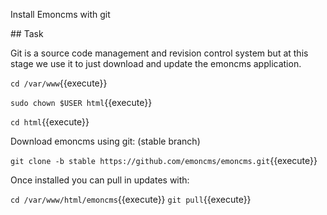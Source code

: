 Install Emoncms with git

## Task

Git is a source code management and revision control system but at this stage we use it to just download and update the emoncms application.

`cd /var/www`{{execute}}

`sudo chown $USER html`{{execute}}

`cd html`{{execute}}

Download emoncms using git: (stable branch)

`git clone -b stable https://github.com/emoncms/emoncms.git`{{execute}}

Once installed you can pull in updates with:

`cd /var/www/html/emoncms`{{execute}}
`git pull`{{execute}}

